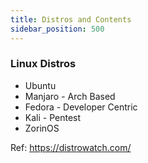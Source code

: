 ```yaml
---
title: Distros and Contents
sidebar_position: 500
---
```


### Linux Distros

- Ubuntu
- Manjaro - Arch Based
- Fedora - Developer Centric
- Kali - Pentest
- ZorinOS

Ref: https://distrowatch.com/

